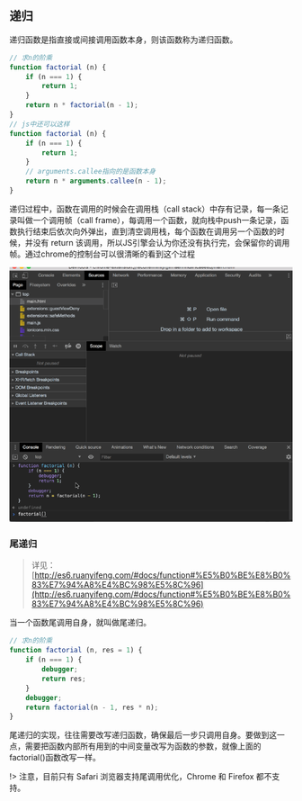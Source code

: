 ## 递归
递归函数是指直接或间接调用函数本身，则该函数称为递归函数。

```js
// 求n的阶乘
function factorial (n) {
    if (n === 1) {
        return 1;
    }
    return n * factorial(n - 1);
}
// js中还可以这样
function factorial (n) {
    if (n === 1) {
        return 1;
    }
    // arguments.callee指向的是函数本身
    return n * arguments.callee(n - 1);
}
```

递归过程中，函数在调用的时候会在调用栈（call stack）中存有记录，每一条记录叫做一个调用帧（call frame），每调用一个函数，就向栈中push一条记录，函数执行结束后依次向外弹出，直到清空调用栈，每个函数在调用另一个函数的时候，并没有 return 该调用，所以JS引擎会认为你还没有执行完，会保留你的调用帧。通过chrome的控制台可以很清晰的看到这个过程

![factorial.gif](./images/factorial.gif "factorial.gif")


### 尾递归

> 详见： [http://es6.ruanyifeng.com/#docs/function#%E5%B0%BE%E8%B0%83%E7%94%A8%E4%BC%98%E5%8C%96](http://es6.ruanyifeng.com/#docs/function#%E5%B0%BE%E8%B0%83%E7%94%A8%E4%BC%98%E5%8C%96)

当一个函数尾调用自身，就叫做尾递归。
```js
// 求n的阶乘
function factorial (n, res = 1) {
    if (n === 1) {
        debugger;
        return res;
    }
    debugger;
    return factorial(n - 1, res * n);
}
```
尾递归的实现，往往需要改写递归函数，确保最后一步只调用自身。要做到这一点，需要把函数内部所有用到的中间变量改写为函数的参数，就像上面的factorial()函数改写一样。

!> 注意，目前只有 Safari 浏览器支持尾调用优化，Chrome 和 Firefox 都不支持。
